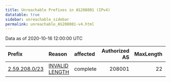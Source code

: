 ```yaml
---
title: Unreachable Prefixes in AS208001 (IPv4)
datatable: true
sidebar: unreachable_sidebar
permalink: unreachable_AS208001-v4.html
---
```


Data as of 2020-10-16 12:00:00 UTC


<div class="datatable-begin"></div>

| Prefix                                               | Reason                                                                                                   | affected   |   Authorized AS |   MaxLength | Anchor                                         |   unreachable /24s |
|:-----------------------------------------------------|:---------------------------------------------------------------------------------------------------------|:-----------|----------------:|------------:|:-----------------------------------------------|-------------------:|
| [2.59.208.0/23](https://stat.ripe.net/2.59.208.0/23) | [INVALID LENGTH](https://rpki-validator.ripe.net/announcement-preview?asn=AS208001&prefix=2.59.208.0/23) | complete   |          208001 |          22 | [RIPE](unreachable_RIPE_NCC_RPKI_Root-v4.html) |                  2 |

<div class="datatable-end"></div>